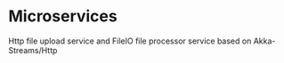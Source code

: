 # Microservices
Http file upload service and FileIO file processor service based on Akka-Streams/Http
